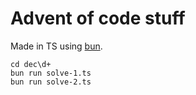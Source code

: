 # Advent of code stuff

Made in TS using [bun](https://bun.sh/).

```
cd dec\d+
bun run solve-1.ts
bun run solve-2.ts
```
